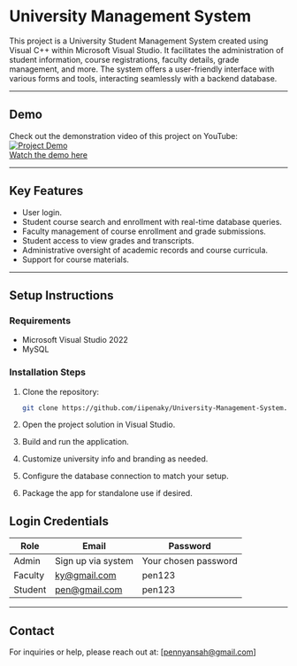 # University Management System

This project is a University Student Management System created using Visual C++ within Microsoft Visual Studio. It facilitates the administration of student information, course registrations, faculty details, grade management, and more. The system offers a user-friendly interface with various forms and tools, interacting seamlessly with a backend database.

---

## Demo

Check out the demonstration video of this project on YouTube:  
[![Project Demo](https://img.youtube.com/vi/Cxej3gGWXRg/0.jpg)](https://youtu.be/Cxej3gGWXRg)  
[Watch the demo here](https://youtu.be/Cxej3gGWXRg)

---

## Key Features

- User login.  
- Student course search and enrollment with real-time database queries.  
- Faculty management of course enrollment and grade submissions.  
- Student access to view grades and transcripts.  
- Administrative oversight of academic records and course curricula.  
- Support for course materials.  

---

## Setup Instructions

### Requirements

- Microsoft Visual Studio 2022  
- MySQL 

### Installation Steps

1. Clone the repository:

   ```bash
   git clone https://github.com/iipenaky/University-Management-System.git

2. Open the project solution in Visual Studio.
3. Build and run the application.
4. Customize university info and branding as needed.
5. Configure the database connection to match your setup.
6. Package the app for standalone use if desired.


## Login Credentials

| Role    | Email                                 | Password             |
| ------- | ------------------------------------- | -------------------- |
| Admin   | Sign up via system                    | Your chosen password |
| Faculty | [ky@gmail.com](mailto:ky@gmail.com)   | pen123               |
| Student | [pen@gmail.com](mailto:pen@gmail.com) | pen123               |

---

## Contact

For inquiries or help, please reach out at: \[pennyansah@gmail.com]

